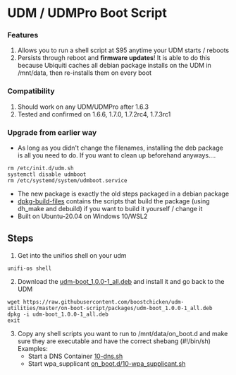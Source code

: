 # UDM / UDMPro Boot Script
### Features
1. Allows you to run a shell script at S95 anytime your UDM starts / reboots
1. Persists through reboot and **firmware updates**! It is able to do this because Ubiquiti caches all debian package installs on the UDM in /mnt/data, then re-installs them on every boot


### Compatibility
1. Should work on any UDM/UDMPro after 1.6.3
2. Tested and confirmed on 1.6.6, 1.7.0, 1.7.2rc4, 1.7.3rc1

### Upgrade from earlier way
* As long as you didn't change the filenames, installing the deb package is all you need to do.  If you want to clean up beforehand anyways....
```
rm /etc/init.d/udm.sh
systemctl disable udmboot
rm /etc/systemd/system/udmboot.service
```
* The new package is exactly the old steps packaged in a debian package
* [dpkg-build-files](dpkg-build-files) contains the scripts that build the package (using dh_make and debuild) if you want to build it yourself / change it
* Built on Ubuntu-20.04 on Windows 10/WSL2

## Steps
1. Get into the unifios shell on your udm
```shell script
unifi-os shell
```
2. Download the [udm-boot_1.0.0-1_all.deb](packages/udm-boot_1.0.0-1_all.deb) and install it and go back to the UDM
```shell script
wget https://raw.githubusercontent.com/boostchicken/udm-utilities/master/on-boot-script/packages/udm-boot_1.0.0-1_all.deb
dpkg -i udm-boot_1.0.0-1_all.deb
exit
```
3. Copy any shell scripts you want to run to /mnt/data/on_boot.d and make sure they are executable and have the correct shebang (#!/bin/sh)
    Examples: 
    * Start a DNS Container [10-dns.sh](../dns-common/on_boot.d/10-dns.sh)
    * Start wpa_supplicant [on_boot.d/10-wpa_supplicant.sh](examples/udm-files/on_boot.d/10-start-containers.sh)
   